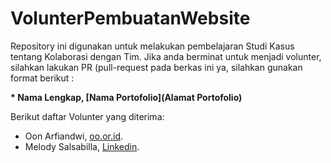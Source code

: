 # VolunterPembuatanWebsite
Repository ini digunakan untuk melakukan pembelajaran Studi Kasus tentang Kolaborasi dengan Tim. Jika anda berminat untuk menjadi volunter, silahkan lakukan PR (pull-request pada berkas ini ya, silahkan gunakan format berikut :

**\* Nama Lengkap, [Nama Portofolio](Alamat Portofolio)**


Berikut daftar Volunter yang diterima:

* Oon Arfiandwi, [oo.or.id](https://oo.or.id).
* Melody Salsabilla, [Linkedin](https://www.linkedin.com/in/gilang-adhan/).

